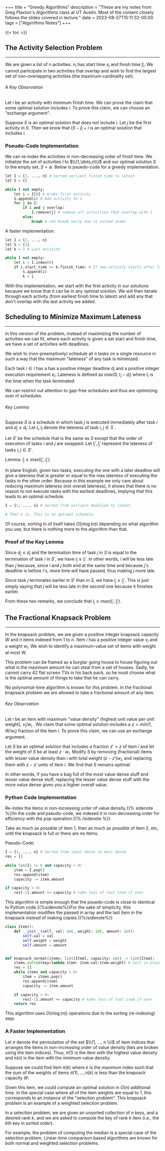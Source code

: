 +++
title = "Greedy Algorithms"
description = "These are my notes from Greg Plaxton's Algorithms class at UT Austin. Most of the content closely follows the slides covered in lecture."
date = 2023-08-27T15:11:32-05:00
tags = ["Algorithms Notes"]
+++

{{< toc >}}



## The Activity Selection Problem
*** 

We are given a list of n activities. $n_i$ has start time $s_i$ and finish time $f_i$.
We cannot participate in two activities that overlap and wish to find the largest set of non-overlapping activities (the maximum-cardinality set).

<h6>A Key Observation</h6>

Let $i$ be an activity with minimum finish time. We can prove the claim that some optimal solution includes $i$. To prove this claim, we can choose an "exchange argument".

Suppose $S$ is an optimal solution that does not include $i$. Let $j$ be the first activity in $S$. Then we know that $(S-j)+i$ is an optimal solution that includes $i$.

### Pseudo-Code Implementation

We can re-index the activities in non-decreasing order of finish time. We initialize the set of activities $I$ to $\\{1,\dots,n\\}$ and our optimal solution $S$ to the empty set, $S=\emptyset$. Below is psuedo-code for a greedy implementation.

```python
let I = {1, ..., n} # Sorted earliest finish time to latest 
let S = {}

while I not empty:
    let i = I[0] # Grabs first activity 
    S.append(i) # Add activity to S
    for j in I:
        if i and j overlap:
            I.remove(j) # remove all activities that overlap with i
        else:
            break # can break early due to sorted order

```

A faster implementation:
```python
let I = {2, ..., n} 
let S = {1}
let k = 1 # Last activity

while I not empty:
    let i = I.index(0)
    if i.start_time >= k.finish_time: # If new activity starts after last
        S.append(i)
        k = i
```

With this implementation, we start with the first activity in our solutions because we know that it can be in any optimal solution. We will then iterate through each activity (from earliest finish time to latest) and add any that don't overlap with the last activity we added. 


## Scheduling to Minimize Maximum Lateness
***

In this version of the problem, instead of maximizing the number of activities we can fit, where each activity is given a set start and finish time, we have a set of activities with deadlines.

We wish to (non-preemptively) schedule all n tasks on a single resource in such a way that the maximum "lateness" of any task is minimized.

Each task $i\in I$ has a has a positive integer deadline $d_i$ and a positive integer execution requirement $e_i$. Lateness is defined as $max(0, t_i-d_i)$ where $t_i$ is the time when the task terminated.

We can restrict out attention to gap-free schedules and thus are optimizing over $n!$ schedules.

<h6>Key Lemma</h6>

Suppose $S$ is a schedule in which task $j$ is executed immediately after task $i$ and $d_j\le d_i$. Let $l_i, l_i$ denote the lateness of task $i, j\in S$ .

Let $S'$ be the schedule that is the same as $S$ except that the order of execution of tasks $i$ and $j$ are swapped. Let $l_i', l_j'$ represent the lateness of tasks $i,j\in S'$.

Lemma: $l_j \ge max(l_i', l_j')$.

In plane English, given two tasks, executing the one with a later deadline will give a lateness that is greater or equal to the max lateness of executing the tasks in the other order. Because in this example we only care about reducing maximum lateness (not overall lateness), it shows that there is no reason to not execute tasks with the earliest deadlines, implying that this leads to an optimal schedule.

```python
I = {1, ..., n} # Sorted from earliest deadline to latest

# That's it. This is an optimal schedule.
```

Of course, sorting in of itself takes $O(n\log(n))$ depending on what algorithm you use, but there is nothing more to the algorithm than that.

### Proof of the Key Lemma

Since $d_j \le d_i$ and the termination time of task $j$ in $S$ is equal to the termination of task $i$ in $S'$, we have $l_j \ge l_i'$. In other words, $i$ will be less late than $j$ because, since $i$ and $j$ both end at the same time and because $j$'s deadline is before $i$'s, more time will have passed, thus making $j$ more late.

Since task $j$ terminates earlier in $S'$ than in $S$, we have $l_j \ge l_j'$. This is just simply saying that $j$ will be less late in the second one because it finishes earlier.

From these two remarks, we conclude that $l_j \ge max(l_i', l_j')$.


## The Fractional Knapsack Problem 
***

In the knapsack problem, we are given a positive integer knapsack capacity $W$ and $n$ items indexed from 1 to $n$. Item $i$ has a positive integer value $v_i$ and a weight $w_i$. We wish to identify a maximum-value set of items with weight at most $W$.

This problem can be framed as a burglar going house to house figuring out what is the maximum amount he can steal from a set of houses. Sadly, he cannot carry 42 flat screen TVs in his back pack, so he must choose what is the optimal amount of things to take that he can carry.

No polynomial-time algorithm is known for this problem. In the fractional knapsack problem we are allowed to take a fractional amount of any item.


<h6>Key Observation</h6>

Let $i$ be an item with maximum "value density" (highest unit value per unit weight), $v_i/w_i$ . We claim that some optimal solution includes a $z=min(1, W/w_i)$ fraction of the item $i$. To prove this claim, we can use an exchange argument.

Let $S$ be an optimal solution that includes a fraction $z' \lt z$ of item $i$ and let the weight of $S$ be at least $z\cdot w_i$. Modify $S$ by removing (fractional) items with lesser value density than $i$ with total weight $(z-z')w_i$, and replacing them with  $z-z'$ units of item $i$. We find that $S$ remains optimal.

In other words, if you have a bag full of the most value dense stuff and lesser value dense stuff, replacing the lesser value dense stuff with the more value dense gives you a higher overall value.

### Python Code Implementation

Re-index the items in non-increasing order of value density.{{% sidenote %}}In the code and pseudo-code, we indexed it in non-decreasing order for efficiency with the pop operation.{{% /sidenote %}}

 Take as much as possible of item 1, then as much as possible of item 2, etc, until the knapsack is full or there are no items.

Pseudo-Code:
```python
I = {1, ..., n} # Sorted from least dense to most dense
res = []

while len(I) != 0 and capacity > 0:
    item = I.pop()
    res.append(item)
    capacity -= item.amount

if capacity < 0:
    res[-1].amount += capacity # take less of last item if over
```

This algorithm is simple enough that the psuedo-code is close to identical to Python code.{{%sidenote%}}For the sake of simplicity, this implementation modifies the passed in array and the last item in the knapsack instead of making copies.{{%/sidenote%}}

```python
class Item():
    def __init__(self, val: int, weight: int, amount: int):
        self.val = val
        self.weight = weight
        self.amount = amount


def knapsack_normal(items: list[Item], capacity: int) -> list[Item]:
    items.sorted(key=lambda item: item.val/item.weight) # Sort in-place
    res = []
    while items and capacity > 0:
        item = items.pop()
        res.append(item)
        capacity -= item.amount

    if capacity < 0:
        res[-1].amount += capacity # take less of last item if over
    return res
```

This algorithm uses $O(n\log(n))$ operations due to the sorting (re-indexing) step.

### A Faster Implementation

Let $\pi$ denote the permutation of the set $\\{1, ..., n \\}$ of item indices that arranges the items in non-increasing order of value density (ties are broken using the item indices). Thus, $\pi(1)$ is the item with the highest value density and $\pi(n)$ is the item with the minimum value density.

Suppose we could find item $\pi(k)$ where $k$ is the maximum index such that the sum of the weights of items $\pi(1), ..., \pi(k)$ is less than the knapsack capacity $W$.

Given this item, we could compute an optimal solution in $O(n)$ additional time. In the special case where all of the item weights are equal to 1, this corresponds to an instance of the "selection problem". This knapsack problem is an example of a weighted selection problem.

In a selection problem, we are given an unsorted collection of $n$ keys, and a desired rank $k$, and we are asked to compute the key of rank $k$ item (i.e., the $k$th key in sorted order).

For example, the problem of computing the median is a special case of the selection problem. Linear-time comparison based algorithms are known for both normal and weighted selection problems.
